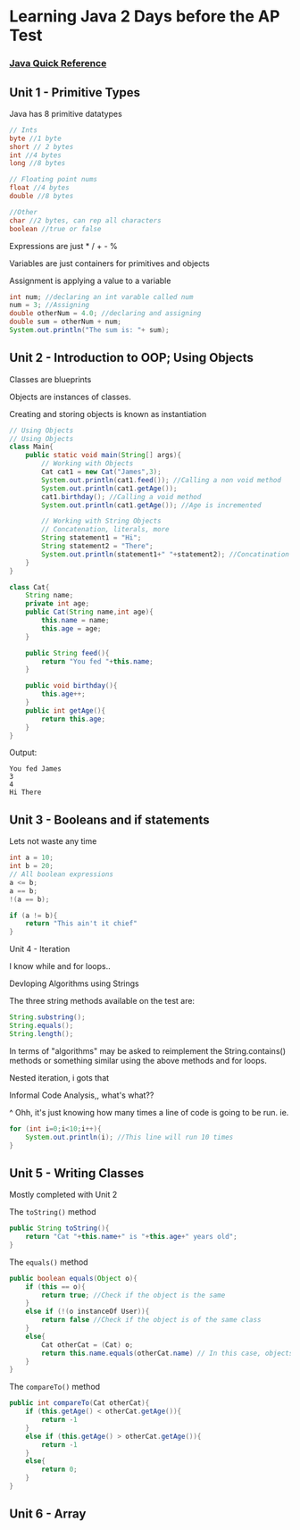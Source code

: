 # Learning Java 2 Days before the AP Test

### [Java Quick Reference](https://apstudents.collegeboard.org/ap/pdf/ap-computer-science-a-java-quick-reference_0.pdf)

## Unit 1 - Primitive Types

Java has 8 primitive datatypes
```java
// Ints
byte //1 byte
short // 2 bytes
int //4 bytes
long //8 bytes

// Floating point nums
float //4 bytes
double //8 bytes

//Other
char //2 bytes, can rep all characters
boolean //true or false

```
Expressions are just * / + - %

Variables are just containers for primitives and objects

Assignment is applying a value to a variable
```java
int num; //declaring an int varable called num
num = 3; //Assigning
double otherNum = 4.0; //declaring and assigning
double sum = otherNum + num;
System.out.println("The sum is: "+ sum);
```

## Unit 2 - Introduction to OOP; Using Objects
Classes are blueprints

Objects are instances of classes.

Creating and storing objects is known as instantiation

```java
// Using Objects
// Using Objects
class Main{
    public static void main(String[] args){
        // Working with Objects
        Cat cat1 = new Cat("James",3);
        System.out.println(cat1.feed()); //Calling a non void method
        System.out.println(cat1.getAge());
        cat1.birthday(); //Calling a void method
        System.out.println(cat1.getAge()); //Age is incremented

        // Working with String Objects
        // Concatenation, literals, more
        String statement1 = "Hi";
        String statement2 = "There";
        System.out.println(statement1+" "+statement2); //Concatination
    }
}
```
```java
class Cat{
    String name;
    private int age;
    public Cat(String name,int age){
        this.name = name; 
        this.age = age;
    }

    public String feed(){
        return "You fed "+this.name;
    }

    public void birthday(){
        this.age++;
    }
    public int getAge(){
        return this.age;
    }
}
```
Output:
```
You fed James
3
4
Hi There
```

## Unit 3 - Booleans and if statements

Lets not waste any time

```java
int a = 10;
int b = 20;
// All boolean expressions
a <= b;
a == b;
!(a == b);

if (a != b){
    return "This ain't it chief"
}
```

Unit 4 - Iteration

I know while and for loops..

Devloping Algorithms using Strings

The three string methods available on the test are:
```java
String.substring();
String.equals();
String.length();
```

In terms of "algorithms" may be asked to reimplement the String.contains() methods or something similar using the above methods and for loops.

Nested iteration, i gots that

Informal Code Analysis,, what's what??

^ Ohh, it's just knowing how many times a line of code is going to be run. ie.
```java
for (int i=0;i<10;i++){
    System.out.println(i); //This line will run 10 times
}
```

## Unit 5 - Writing Classes

Mostly completed with Unit 2

The `toString()` method
```java
public String toString(){
    return "Cat "+this.name+" is "+this.age+" years old";
}
```

The `equals()` method
```java
public boolean equals(Object o){
    if (this == o){
        return true; //Check if the object is the same
    }
    else if (!(o instanceOf User)){
        return false //Check if the object is of the same class
    }
    else{
        Cat otherCat = (Cat) o;
        return this.name.equals(otherCat.name) // In this case, objects are equal if the cats have the same name
    }
}
```

The `compareTo()` method
```java
public int compareTo(Cat otherCat){
    if (this.getAge() < otherCat.getAge()){
        return -1
    }
    else if (this.getAge() > otherCat.getAge()){
        return -1
    }
    else{
        return 0;
    }
}
```

## Unit 6 - Array